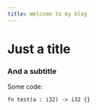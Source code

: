 ```yaml
---
title: Welcome to my blog
---
```


# Just a title
### And a subtitle

Some code:

```
fn test(a : i32) -> i32 {}
```
